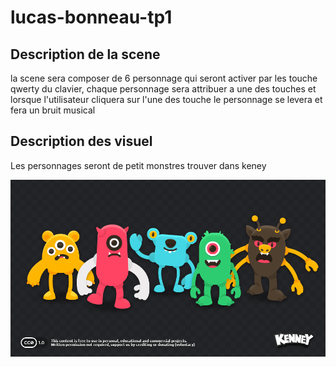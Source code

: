 # lucas-bonneau-tp1

## Description de la scene

la scene sera composer de 6 personnage qui seront activer par les touche qwerty du clavier, chaque personnage sera attribuer a une des touches et lorsque l'utilisateur cliquera sur l'une des touche le personnage se levera et fera un bruit musical 

## Description des visuel

Les personnages seront de petit monstres trouver dans keney 

![photo](Sample.png)


